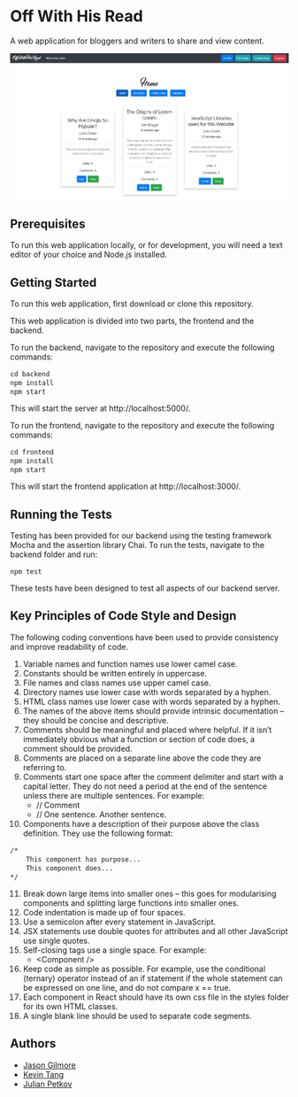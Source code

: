 # Off With His Read

A web application for bloggers and writers to share and view content.

![Home screen of application](HomeScreen.JPG)

## Prerequisites
To run this web application locally, or for development, you will need a text editor of your choice and Node.js installed.

## Getting Started
To run this web application, first download or clone this repository.  

This web application is divided into two parts, the frontend and the backend.  

To run the backend, navigate to the repository and execute the following commands:
```
cd backend
npm install
npm start
```
This will start the server at http://localhost:5000/.  

To run the frontend, navigate to the repository and execute the following commands:
```
cd frontend
npm install
npm start
```
This will start the frontend application at http://localhost:3000/.

## Running the Tests
Testing has been provided for our backend using the testing framework Mocha and the assertion library Chai.
To run the tests, navigate to the backend folder and run:
```
npm test
```
These tests have been designed to test all aspects of our backend server.

## Key Principles of Code Style and Design
The following coding conventions have been used to provide consistency and improve readability of code.

1.	Variable names and function names use lower camel case.
2.	Constants should be written entirely in uppercase.
3.	File names and class names use upper camel case.
4.	Directory names use lower case with words separated by a hyphen.
5.	HTML class names use lower case with words separated by a hyphen.
6.	The names of the above items should provide intrinsic documentation – they should be concise and descriptive.
7.	Comments should be meaningful and placed where helpful. If it isn’t immediately obvious what a function or section of code does, a comment should be provided.
8.	Comments are placed on a separate line above the code they are referring to.
9.	Comments start one space after the comment delimiter and start with a capital letter. They do not need a period at the end of the sentence unless there are multiple sentences. For example:
    - // Comment
    - // One sentence. Another sentence.
10. Components have a description of their purpose above the class definition. They use the following format:
```
/*  
    This component has purpose...
    This component does...
*/
```
11.	Break down large items into smaller ones – this goes for modularising components and splitting large functions into smaller ones.
12.	Code indentation is made up of four spaces.
13.	Use a semicolon after every statement in JavaScript.
14.	JSX statements use double quotes for attributes and all other JavaScript use single quotes.
15.	Self-closing tags use a single space. For example:
    - \<Component />
16.	Keep code as simple as possible. For example, use the conditional (ternary) operator instead of an if statement if the whole statement can be expressed on one line, and do not compare x == true.
17.	Each component in React should have its own css file in the styles folder for its own HTML classes.
18.	A single blank line should be used to separate code segments.

## Authors
* [Jason Gilmore](https://github.com/jasongilmore)
* [Kevin Tang](https://github.com/KevinKTang)
* [Julian Petkov](https://github.com/JulianPetkov)
